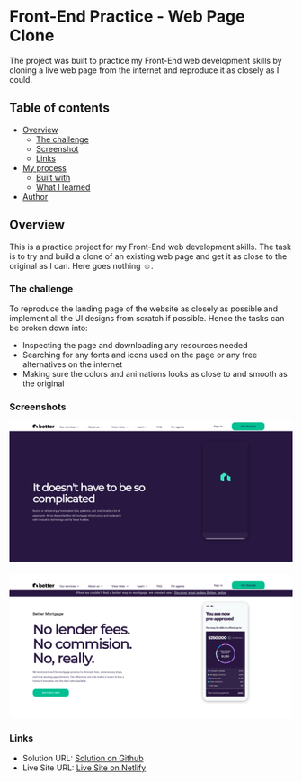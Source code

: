 # Front-End Practice - Web Page Clone
The project was built to practice my Front-End web development skills by cloning a live web page from the internet and reproduce it as closely as I could. 

## Table of contents

- [Overview](#overview)
  - [The challenge](#the-challenge)
  - [Screenshot](#screenshot)
  - [Links](#links)
- [My process](#my-process)
  - [Built with](#built-with)
  - [What I learned](#what-i-learned)
- [Author](#author)

## Overview

This is a practice project for my Front-End web development skills. The task is to try and build a clone of an existing web page and get it as close to the original as I can. Here goes nothing ☺.

### The challenge

To reproduce the landing page of the website as closely as possible and implement all the UI designs from scratch if possible. Hence the tasks can be broken down into:
- Inspecting the page and downloading any resources needed
- Searching for any fonts and icons used on the page or any free alternatives on the internet
- Making sure the colors and animations looks as close to and smooth as the original

### Screenshots

![](./screenshots/screenshot.png)


![](./screenshots/screenshot1.png)

### Links

- Solution URL: [Solution on Github](https://github.com/Wandonium/Better.com-clone)
- Live Site URL: [Live Site on Netlify](https://wandonium-mortgage.netlify.app/)

